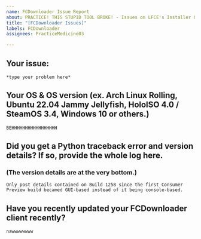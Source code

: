 ```yaml
---
name: FCDownloader Issue Report
about: PRACTICE! THIS STUPID TOOL BROKE! - Issues on LFCE's Installer Utility
title: "[FCDownloader Issues]"
labels: FCDownloader
assignees: PracticeMedicine03

---
```


## Your issue:
```
*type your problem here*
```

## Your OS & OS version (ex. Arch Linux Rolling, Ubuntu 22.04 Jammy Jellyfish, HoloISO 4.0 / SteamOS 3.4, Windows 10 or others.)
```
BEHHHHHHHHHHHHHHHHH
```

## Did you get a Python traceback error and version details? If so, provide the whole log here. 
### (The version details are at the very bottom.)
```
Only post details contained on Build 1258 since the first Consumer Preview build becamed GUI-based instead of it being console-based.
```

## Have you recently updated your FCDownloader client recently?
```
nawwwwwwww
```
